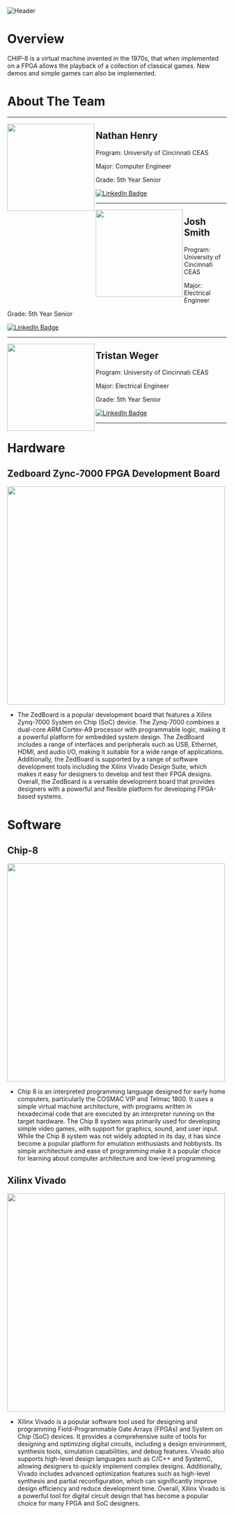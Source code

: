 ![Header](https://user-images.githubusercontent.com/87651777/221392305-486b690e-5ab1-40d6-ac23-1b9d156f5f37.png)


# Overview

CHIP-8 is a virtual machine invented in the 1970s, that when implemented on a FPGA allows the playback of a collection of classical games. New demos and simple games can also be implemented.

# About The Team

----

<img align="left" width="200" src="https://user-images.githubusercontent.com/87651777/221395366-a7787fb8-26bd-465f-946d-baeb3075399f.png" />

## Nathan Henry

Program: University of Cincinnati CEAS

Major: Computer Engineer

Grade: 5th Year Senior

<div id="badges"  align="left">
  <a href="">
    <img src="https://img.shields.io/badge/LinkedIn-blue?style=for-the-badge&logo=linkedin&logoColor=white" alt="LinkedIn Badge"/>
  </a>
</div>

----

<img align="left" width="200" src="https://user-images.githubusercontent.com/87651777/221395366-a7787fb8-26bd-465f-946d-baeb3075399f.png" />

## Josh Smith

Program: University of Cincinnati CEAS

Major: Electrical Engineer

Grade: 5th Year Senior

<div id="badges"  align="left">
  <a href="">
    <img src="https://img.shields.io/badge/LinkedIn-blue?style=for-the-badge&logo=linkedin&logoColor=white" alt="LinkedIn Badge"/>
  </a>
</div>

----

<img align="left" width="200" src="https://user-images.githubusercontent.com/87651777/221395366-a7787fb8-26bd-465f-946d-baeb3075399f.png" />

## Tristan Weger

Program: University of Cincinnati CEAS

Major: Electrical Engineer

Grade: 5th Year Senior

<div id="badges"  align="left">
  <a href="https://www.linkedin.com/in/tristan-weger">
    <img src="https://img.shields.io/badge/LinkedIn-blue?style=for-the-badge&logo=linkedin&logoColor=white" alt="LinkedIn Badge"/>
  </a>
</div>

----


# Hardware

## Zedboard Zync-7000 FPGA Development Board
<img src="https://user-images.githubusercontent.com/87651777/221396509-1af42369-689a-42a5-91a0-bfc4bb16ccc3.png" width="500" >

  - The ZedBoard is a popular development board that features a Xilinx Zynq-7000 System on Chip (SoC) device. The Zynq-7000 combines a dual-core ARM Cortex-A9 processor with programmable logic, making it a powerful platform for embedded system design. The ZedBoard includes a range of interfaces and peripherals such as USB, Ethernet, HDMI, and audio I/O, making it suitable for a wide range of applications. Additionally, the ZedBoard is supported by a range of software development tools including the Xilinx Vivado Design Suite, which makes it easy for designers to develop and test their FPGA designs. Overall, the ZedBoard is a versatile development board that provides designers with a powerful and flexible platform for developing FPGA-based systems.

# Software

## Chip-8
<img src="https://user-images.githubusercontent.com/87651777/221398254-e43ab614-25f0-4445-adeb-a94319008508.png" width="500" >

  - Chip 8 is an interpreted programming language designed for early home computers, particularly the COSMAC VIP and Telmac 1800. It uses a simple virtual machine architecture, with programs written in hexadecimal code that are executed by an interpreter running on the target hardware. The Chip 8 system was primarily used for developing simple video games, with support for graphics, sound, and user input. While the Chip 8 system was not widely adopted in its day, it has since become a popular platform for emulation enthusiasts and hobbyists. Its simple architecture and ease of programming make it a popular choice for learning about computer architecture and low-level programming.

## Xilinx Vivado
<img src="https://user-images.githubusercontent.com/87651777/221397199-6f63e066-5215-4f59-86e7-05781f03f6dc.png" width="500" >

  - Xilinx Vivado is a popular software tool used for designing and programming Field-Programmable Gate Arrays (FPGAs) and System on Chip (SoC) devices. It provides a comprehensive suite of tools for designing and optimizing digital circuits, including a design environment, synthesis tools, simulation capabilities, and debug features. Vivado also supports high-level design languages such as C/C++ and SystemC, allowing designers to quickly implement complex designs. Additionally, Vivado includes advanced optimization features such as high-level synthesis and partial reconfiguration, which can significantly improve design efficiency and reduce development time. Overall, Xilinx Vivado is a powerful tool for digital circuit design that has become a popular choice for many FPGA and SoC designers.

